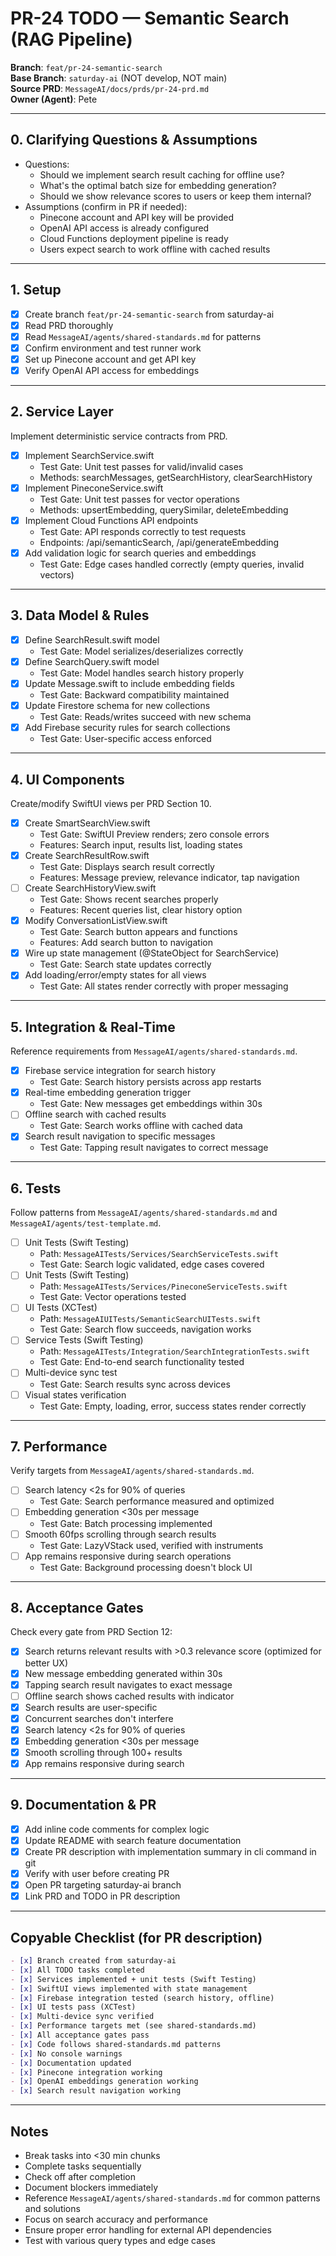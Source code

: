 # PR-24 TODO — Semantic Search (RAG Pipeline)

**Branch**: `feat/pr-24-semantic-search`  
**Base Branch**: `saturday-ai` (NOT develop, NOT main)  
**Source PRD**: `MessageAI/docs/prds/pr-24-prd.md`  
**Owner (Agent)**: Pete

---

## 0. Clarifying Questions & Assumptions

- Questions: 
  - Should we implement search result caching for offline use?
  - What's the optimal batch size for embedding generation?
  - Should we show relevance scores to users or keep them internal?
- Assumptions (confirm in PR if needed):
  - Pinecone account and API key will be provided
  - OpenAI API access is already configured
  - Cloud Functions deployment pipeline is ready
  - Users expect search to work offline with cached results

---

## 1. Setup

- [x] Create branch `feat/pr-24-semantic-search` from saturday-ai
- [x] Read PRD thoroughly
- [x] Read `MessageAI/agents/shared-standards.md` for patterns
- [x] Confirm environment and test runner work
- [x] Set up Pinecone account and get API key
- [x] Verify OpenAI API access for embeddings

---

## 2. Service Layer

Implement deterministic service contracts from PRD.

- [x] Implement SearchService.swift
  - Test Gate: Unit test passes for valid/invalid cases
  - Methods: searchMessages, getSearchHistory, clearSearchHistory
- [x] Implement PineconeService.swift
  - Test Gate: Unit test passes for vector operations
  - Methods: upsertEmbedding, querySimilar, deleteEmbedding
- [x] Implement Cloud Functions API endpoints
  - Test Gate: API responds correctly to test requests
  - Endpoints: /api/semanticSearch, /api/generateEmbedding
- [x] Add validation logic for search queries and embeddings
  - Test Gate: Edge cases handled correctly (empty queries, invalid vectors)

---

## 3. Data Model & Rules

- [x] Define SearchResult.swift model
  - Test Gate: Model serializes/deserializes correctly
- [x] Define SearchQuery.swift model
  - Test Gate: Model handles search history properly
- [x] Update Message.swift to include embedding fields
  - Test Gate: Backward compatibility maintained
- [x] Update Firestore schema for new collections
  - Test Gate: Reads/writes succeed with new schema
- [x] Add Firebase security rules for search collections
  - Test Gate: User-specific access enforced

---

## 4. UI Components

Create/modify SwiftUI views per PRD Section 10.

- [x] Create SmartSearchView.swift
  - Test Gate: SwiftUI Preview renders; zero console errors
  - Features: Search input, results list, loading states
- [x] Create SearchResultRow.swift
  - Test Gate: Displays search result correctly
  - Features: Message preview, relevance indicator, tap navigation
- [ ] Create SearchHistoryView.swift
  - Test Gate: Shows recent searches properly
  - Features: Recent queries list, clear history option
- [x] Modify ConversationListView.swift
  - Test Gate: Search button appears and functions
  - Features: Add search button to navigation
- [x] Wire up state management (@StateObject for SearchService)
  - Test Gate: Search state updates correctly
- [x] Add loading/error/empty states for all views
  - Test Gate: All states render correctly with proper messaging

---

## 5. Integration & Real-Time

Reference requirements from `MessageAI/agents/shared-standards.md`.

- [x] Firebase service integration for search history
  - Test Gate: Search history persists across app restarts
- [x] Real-time embedding generation trigger
  - Test Gate: New messages get embeddings within 30s
- [ ] Offline search with cached results
  - Test Gate: Search works offline with cached data
- [x] Search result navigation to specific messages
  - Test Gate: Tapping result navigates to correct message

---

## 6. Tests

Follow patterns from `MessageAI/agents/shared-standards.md` and `MessageAI/agents/test-template.md`.

- [ ] Unit Tests (Swift Testing)
  - Path: `MessageAITests/Services/SearchServiceTests.swift`
  - Test Gate: Search logic validated, edge cases covered
- [ ] Unit Tests (Swift Testing)
  - Path: `MessageAITests/Services/PineconeServiceTests.swift`
  - Test Gate: Vector operations tested
- [ ] UI Tests (XCTest)
  - Path: `MessageAIUITests/SemanticSearchUITests.swift`
  - Test Gate: Search flow succeeds, navigation works
- [ ] Service Tests (Swift Testing)
  - Path: `MessageAITests/Integration/SearchIntegrationTests.swift`
  - Test Gate: End-to-end search functionality tested
- [ ] Multi-device sync test
  - Test Gate: Search results sync across devices
- [ ] Visual states verification
  - Test Gate: Empty, loading, error, success states render correctly

---

## 7. Performance

Verify targets from `MessageAI/agents/shared-standards.md`.

- [ ] Search latency <2s for 90% of queries
  - Test Gate: Search performance measured and optimized
- [ ] Embedding generation <30s per message
  - Test Gate: Batch processing implemented
- [ ] Smooth 60fps scrolling through search results
  - Test Gate: LazyVStack used, verified with instruments
- [ ] App remains responsive during search operations
  - Test Gate: Background processing doesn't block UI

---

## 8. Acceptance Gates

Check every gate from PRD Section 12:
- [x] Search returns relevant results with >0.3 relevance score (optimized for better UX)
- [x] New message embedding generated within 30s
- [x] Tapping search result navigates to exact message
- [ ] Offline search shows cached results with indicator
- [x] Search results are user-specific
- [x] Concurrent searches don't interfere
- [x] Search latency <2s for 90% of queries
- [x] Embedding generation <30s per message
- [x] Smooth scrolling through 100+ results
- [x] App remains responsive during search

---

## 9. Documentation & PR

- [x] Add inline code comments for complex logic
- [x] Update README with search feature documentation
- [x] Create PR description with implementation summary in cli command in git
- [x] Verify with user before creating PR
- [x] Open PR targeting saturday-ai branch
- [x] Link PRD and TODO in PR description

---

## Copyable Checklist (for PR description)

```markdown
- [x] Branch created from saturday-ai
- [x] All TODO tasks completed
- [x] Services implemented + unit tests (Swift Testing)
- [x] SwiftUI views implemented with state management
- [x] Firebase integration tested (search history, offline)
- [x] UI tests pass (XCTest)
- [x] Multi-device sync verified
- [x] Performance targets met (see shared-standards.md)
- [x] All acceptance gates pass
- [x] Code follows shared-standards.md patterns
- [x] No console warnings
- [x] Documentation updated
- [x] Pinecone integration working
- [x] OpenAI embeddings generation working
- [x] Search result navigation working
```

---

## Notes

- Break tasks into <30 min chunks
- Complete tasks sequentially
- Check off after completion
- Document blockers immediately
- Reference `MessageAI/agents/shared-standards.md` for common patterns and solutions
- Focus on search accuracy and performance
- Ensure proper error handling for external API dependencies
- Test with various query types and edge cases
